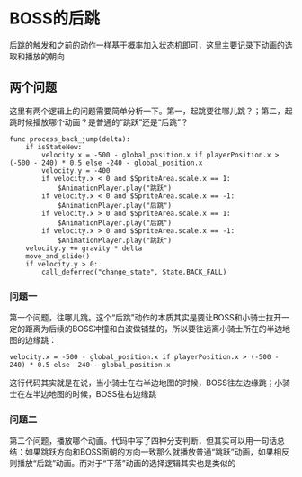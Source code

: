 # BOSS的后跳

后跳的触发和之前的动作一样基于概率加入状态机即可，这里主要记录下动画的选取和播放的朝向

## 两个问题

这里有两个逻辑上的问题需要简单分析一下。第一，起跳要往哪儿跳？；第二，起跳时候播放哪个动画？是普通的“跳跃”还是“后跳”？

```GDScript
func process_back_jump(delta):
    if isStateNew:
        velocity.x = -500 - global_position.x if playerPosition.x > (-500 - 240) * 0.5 else -240 - global_position.x
        velocity.y = -400
        if velocity.x < 0 and $SpriteArea.scale.x == 1:
            $AnimationPlayer.play("跳跃")
        if velocity.x < 0 and $SpriteArea.scale.x == -1:
            $AnimationPlayer.play("后跳")
        if velocity.x > 0 and $SpriteArea.scale.x == 1:
            $AnimationPlayer.play("后跳")
        if velocity.x > 0 and $SpriteArea.scale.x == -1:
            $AnimationPlayer.play("跳跃")
    velocity.y += gravity * delta
    move_and_slide()
    if velocity.y > 0:
        call_deferred("change_state", State.BACK_FALL)
```

### 问题一

第一个问题，往哪儿跳。这个“后跳”动作的本质其实是要让BOSS和小骑士拉开一定的距离为后续的BOSS冲撞和白波做铺垫的，所以要往远离小骑士所在的半边地图的边缘跳：

```GDScript
velocity.x = -500 - global_position.x if playerPosition.x > (-500 - 240) * 0.5 else -240 - global_position.x
```

这行代码其实就是在说，当小骑士在右半边地图的时候，BOSS往左边缘跳；小骑士在左半边地图的时候，BOSS往右边缘跳

### 问题二

第二个问题，播放哪个动画。代码中写了四种分支判断，但其实可以用一句话总结：如果跳跃方向和BOSS面朝的方向一致那么就播放普通“跳跃”动画，如果相反则播放“后跳”动画。而对于“下落”动画的选择逻辑其实也是类似的
